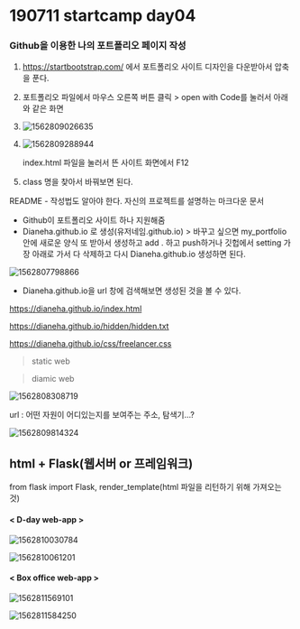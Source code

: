 # 190711 startcamp day04





### Github을 이용한 나의 포트폴리오 페이지 작성

1. https://startbootstrap.com/ 에서 포트폴리오 사이트 디자인을 다운받아서 압축을 푼다.
2. 포트폴리오 파일에서 마우스 오른쪽 버튼 클릭 > open with Code를 눌러서 아래와 같은 화면
3. ![1562809026635](C:\Users\student\AppData\Roaming\Typora\typora-user-images\1562809026635.png)

4. ![1562809288944](C:\Users\student\AppData\Roaming\Typora\typora-user-images\1562809288944.png)

   index.html 파일을 눌러서 뜬 사이트 화면에서 F12

   

5. class 명을 찾아서 바꿔보면 된다.



README - 작성법도 알아야 한다. 자신의 프로젝트를 설명하는 마크다운 문서

- Github이 포트폴리오 사이트 하나 지원해줌
- Dianeha.github.io 로 생성(유저네임.github.io) >  바꾸고 싶으면 my_portfolio 안에 새로운 양식 또 받아서 생성하고 add . 하고 push하거나 깃헙에서 setting 가장 아래로 가서 다 삭제하고 다시 Dianeha.github.io 생성하면 된다. 

![1562807798866](C:\Users\student\AppData\Roaming\Typora\typora-user-images\1562807798866.png)

* Dianeha.github.io을 url 창에 검색해보면 생성된 것을 볼 수 있다.



https://dianeha.github.io/index.html

https://dianeha.github.io/hidden/hidden.txt

https://dianeha.github.io/css/freelancer.css

> static web

> diamic web



![1562808308719](C:\Users\student\AppData\Roaming\Typora\typora-user-images\1562808308719.png)

url : 어떤 자원이 어디있는지를 보여주는 주소, 탐색기...?

![1562809814324](C:\Users\student\AppData\Roaming\Typora\typora-user-images\1562809814324.png)

## html + Flask(웹서버 or 프레임워크)



from flask import Flask, render_template(html 파일을 리턴하기 위해 가져오는 것)



#### < D-day web-app >

![1562810030784](C:\Users\student\AppData\Roaming\Typora\typora-user-images\1562810030784.png)

![1562810061201](C:\Users\student\AppData\Roaming\Typora\typora-user-images\1562810061201.png)



#### < Box office web-app >

![1562811569101](C:\Users\student\AppData\Roaming\Typora\typora-user-images\1562811569101.png)

![1562811584250](C:\Users\student\AppData\Roaming\Typora\typora-user-images\1562811584250.png)